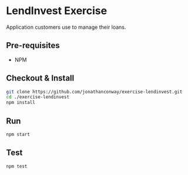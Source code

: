 # LendInvest Exercise

Application customers use to manage their loans.

## Pre-requisites

* NPM

## Checkout & Install

```bash
git clone https://github.com/jonathanconway/exercise-lendinvest.git
cd ./exercise-lendinvest
npm install
```

## Run

```bash
npm start
```

## Test

```bash
npm test
```
